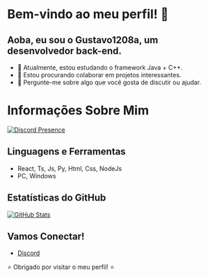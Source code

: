 # Bem-vindo ao meu perfil! 👋

## Aoba, eu sou o Gustavo1208a, um desenvolvedor back-end.

- 🌱 Atualmente, estou estudando o framework Java + C++.
- 👯 Estou procurando colaborar em projetos interessantes.
- 💬 Pergunte-me sobre algo que você gosta de discutir ou ajudar.

# Informações Sobre Mim

[![Discord Presence](https://lanyard.cnrad.dev/api/959095725071941644)](https://discord.com/users/959095725071941644)

## Linguagens e Ferramentas

- React, Ts, Js, Py, Html, Css, NodeJs
- PC, Windows

## Estatísticas do GitHub

[![GitHub Stats](https://github-readme-stats.vercel.app/api?username=Gustavo1208a&show_icons=true&theme=radical)](https://github.com/Gustavo1208a)

## Vamos Conectar!

- [Discord](https://discord.gg/jwbHra5U2Q)

⭐️ Obrigado por visitar o meu perfil! ⭐️
